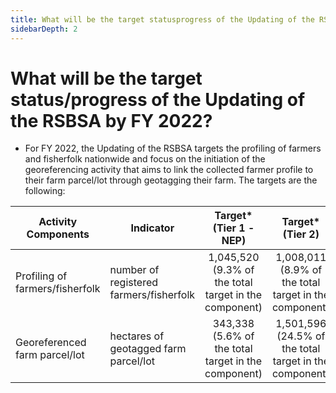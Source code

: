 ```yaml
---
title: What will be the target statusprogress of the Updating of the RSBSA by FY 2022?
sidebarDepth: 2
---
```


# What will be the target status/progress of the Updating of the RSBSA by FY 2022?


 - For FY 2022, the Updating of the RSBSA targets the profiling of farmers and fisherfolk nationwide and focus on the initiation of the georeferencing activity that aims to link the collected farmer profile to their farm parcel/lot through geotagging their farm. The targets are the following:
 
 | Activity Components							| Indicator																| Target*(Tier 1 - NEP)	|	 Target* (Tier 2) | Total Target (Tier 1 + 2) |
 | --------------------------------	| --------------------------------------- | :-------------------: | :---------------: | :-----------------------: |
 | Profiling of farmers/fisherfolk 	| number of registered farmers/fisherfolk | 1,045,520 <br/> (9.3% of the total target in the component) | 1,008,011 <br/> (8.9% of the total target in the component) | 2,053,531 <br/> (18.2% of the total target in the component) |
 | Georeferenced farm parcel/lot		| hectares of geotagged farm parcel/lot		| 343,338 <br/> (5.6% of the total target in the component) 	| 1,501,596 <br/> (24.5% of the total target in the component) | 1,844,934 <br/> (30.2% of the total target in the component) |
